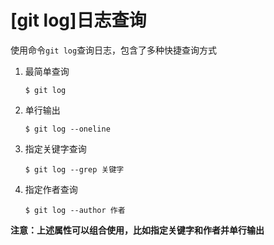
# [git log]日志查询

使用命令`git log`查询日志，包含了多种快捷查询方式

1. 最简单查询

    ```
    $ git log
    ```
    
2. 单行输出

    ```
    $ git log --oneline
    ```

3. 指定关键字查询

    ```
    $ git log --grep 关键字
    ```

4. 指定作者查询

    ```
    $ git log --author 作者
    ```

**注意：上述属性可以组合使用，比如指定关键字和作者并单行输出**